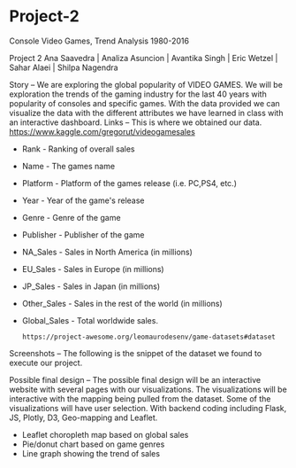 # Project-2
Console Video Games, Trend Analysis 1980-2016

Project 2
Ana Saavedra | Analiza Asuncion | Avantika Singh | Eric Wetzel | Sahar Alaei | Shilpa Nagendra

Story – 
	We are exploring the global popularity of VIDEO GAMES.  We will be exploration the trends of the gaming industry for the last 40 years with popularity of consoles and specific games. With the data provided we can visualize the data with the different attributes we have learned in class with an interactive dashboard. 
Links – 
	This is where we obtained our data. 
		https://www.kaggle.com/gregorut/videogamesales
-	Rank - Ranking of overall sales
-	Name - The games name
-	Platform - Platform of the games release (i.e. PC,PS4, etc.)
-	Year - Year of the game's release
-	Genre - Genre of the game
-	Publisher - Publisher of the game
-	NA_Sales - Sales in North America (in millions)
-	EU_Sales - Sales in Europe (in millions)
-	JP_Sales - Sales in Japan (in millions)
-	Other_Sales - Sales in the rest of the world (in millions)
-	Global_Sales - Total worldwide sales.

		https://project-awesome.org/leomaurodesenv/game-datasets#dataset
Screenshots – 
	The following is the snippet of the dataset we found to execute our project.  
 
Possible final design – 
	The possible final design will be an interactive website with several pages with our visualizations. The visualizations will be interactive with the mapping being pulled from the dataset. Some of the visualizations will have user selection.  With backend coding including Flask, JS, Plotly, D3, Geo-mapping and Leaflet.
-	Leaflet choropleth map based on global sales
-	Pie/donut chart based on game genres
-	Line graph showing the trend of sales
